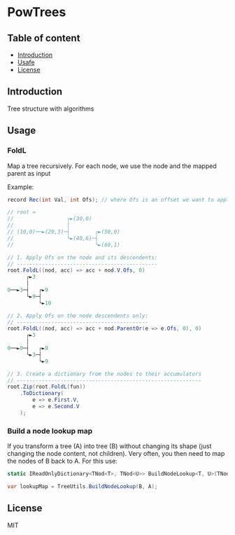 # PowTrees

## Table of content

- [Introduction](#introduction)
- [Usafe](#usage)
- [License](#license)



## Introduction

Tree structure with algorithms


## Usage

### FoldL
Map a tree recursively. For each node, we use the node and the mapped parent as input

Example:
```c#
record Rec(int Val, int Ofs); // where Ofs is an offset we want to apply to Val

// root =
//                 ┌►(30,0)        
//                 │               
// (10,0)──►(20,3)─┤        ┌►(50,0)
//                 └►(40,6)─┤      
//                          └►(60,1)

// 1. Apply Ofs on the node and its descendents:
// ---------------------------------------------
root.FoldL((nod, acc) => acc + nod.V.Ofs, 0)
      ┌►3    
      │      
0──►3─┤   ┌►9
      └►9─┤  
          └►10

// 2. Apply Ofs on the node descendents only:
// ------------------------------------------
root.FoldL((nod, acc) => acc + nod.ParentOr(e => e.Ofs, 0), 0)
      ┌►3   
      │     
0──►0─┤   ┌►9
      └►3─┤ 
          └►9

// 3. Create a dictionary from the nodes to their accumulators
// -----------------------------------------------------------
root.Zip(root.FoldL(fun))
	.ToDictionary(
		e => e.First.V,
		e => e.Second.V
	);
```

### Build a node lookup map
If you transform a tree (A) into tree (B) without changing its shape (just changing the node content, not children).
Very often, you then need to map the nodes of B back to A.
For this use:
```c#
static IReadOnlyDictionary<TNod<T>, TNod<U>> BuildNodeLookup<T, U>(TNod<T> rootSrc, TNod<U> rootDst);

var lookupMap = TreeUtils.BuildNodeLookup(B, A);
```


## License

MIT
